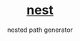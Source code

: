 <h1 align="center">
  <a href="https://github.com/1hehaq/hacks/tree/main/nest">nest</a>
</h1>

<p align="center">nested path generator</p>

<br>
<br>

```bash

```

